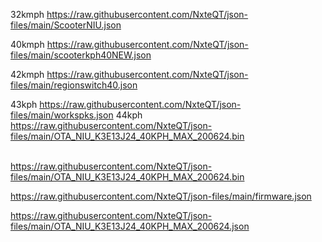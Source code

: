 32kmph
https://raw.githubusercontent.com/NxteQT/json-files/main/ScooterNIU.json

40kmph
https://raw.githubusercontent.com/NxteQT/json-files/main/scooterkph40NEW.json

42kmph 
https://raw.githubusercontent.com/NxteQT/json-files/main/regionswitch40.json

43kph
https://raw.githubusercontent.com/NxteQT/json-files/main/workspks.json
 44kph
 https://raw.githubusercontent.com/NxteQT/json-files/main/OTA_NIU_K3E13J24_40KPH_MAX_200624.bin

\
https://raw.githubusercontent.com/NxteQT/json-files/main/OTA_NIU_K3E13J24_40KPH_MAX_200624.bin


https://raw.githubusercontent.com/NxteQT/json-files/main/firmware.json



https://raw.githubusercontent.com/NxteQT/json-files/main/OTA_NIU_K3E13J24_40KPH_MAX_200624.json
